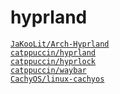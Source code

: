 # hyprland

[`JaKooLit/Arch-Hyprland`](https://github.com/JaKooLit/Arch-Hyprland)
<br>
[`catppuccin/hyprland`](https://github.com/catppuccin/hyprland)
<br>
[`catppuccin/hyprlock`](https://github.com/catppuccin/hyprlock)
<br>
[`catppuccin/waybar`](https://github.com/catppuccin/waybar?tab=readme-ov-file)
<br>
[`CachyOS/linux-cachyos`](https://github.com/CachyOS/linux-cachyos)
